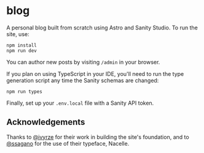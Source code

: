 # blog

A personal blog built from scratch using Astro and Sanity Studio. To run the site, use:

```
npm install
npm run dev
```

You can author new posts by visiting `/admin` in your browser.

If you plan on using TypeScript in your IDE, you'll need to run the type generation script any time the Sanity schemas are changed:

```
npm run types
```

Finally, set up your `.env.local` file with a Sanity API token.

## Acknowledgements

Thanks to [@ivyrze](https://github.com/ivyrze) for their work in building the site's foundation, and to [@ssagano](https://github.com/ssagano) for the use of their typeface, Nacelle.